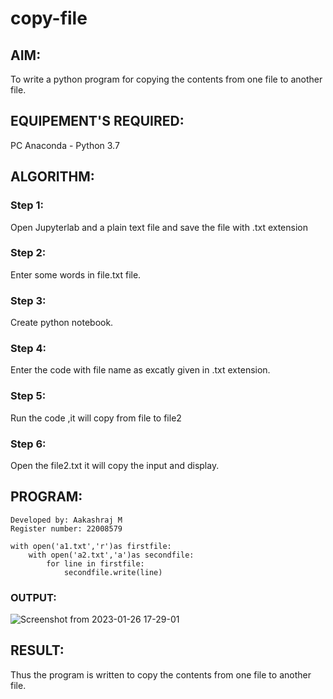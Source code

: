 # copy-file
## AIM:
To write a python program for copying the contents from one file to another file.
## EQUIPEMENT'S REQUIRED: 
PC
Anaconda - Python 3.7
## ALGORITHM: 
### Step 1:
Open Jupyterlab and a plain text file and save the file with .txt extension

### Step 2: 
Enter some words in file.txt file.
 
### Step 3: 
Create python notebook.

### Step 4:  
Enter the code with file name as excatly given in .txt extension.


### Step 5: 
Run the code ,it will copy from file to file2
### Step 6: 
Open the file2.txt it will copy the input and display.


## PROGRAM:
```
Developed by: Aakashraj M
Register number: 22008579

with open('a1.txt','r')as firstfile:
    with open('a2.txt','a')as secondfile:
        for line in firstfile:
            secondfile.write(line)
```            
            

### OUTPUT:
![Screenshot from 2023-01-26 17-29-01](https://user-images.githubusercontent.com/121165938/214830029-2fe7e517-ac57-4819-9899-6f4fa9ab8834.png)



## RESULT:
Thus the program is written to copy the contents from one file to another file.
